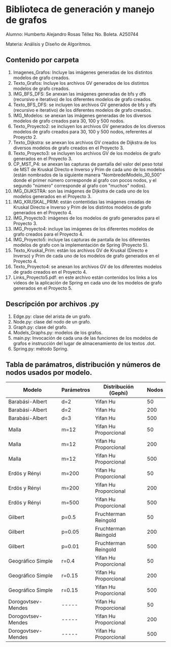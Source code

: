 # Biblioteca de generación y manejo de grafos

Alumno: Humberto Alejandro Rosas Téllez
No. Boleta. A250744

Materia: Análisis y Diseño de Algoritmos.

## Contenido por carpeta

1) Imagenes_Grafos: Incluye las imágenes generadas de los distintos modelos de grafo creados.
2) Texto_Grafos: Incluye los archivos GV generados de los distintos modelos de grafo creados.
3) IMG_BFS_DFS: Se anexan las imágenes generadas de bfs y dfs (recursivo e iterativo) de los diferentes modelos de grafo creados.
4) Texto_BFS_DFS: se incluyen los archivos GV generados de bfs y dfs (recursivo e iterativo) de los diferentes modelos de grafo creados.
5) IMG_Modelos: se anexan las imágenes generadas de los diversos modelos de grafo creados para 30, 100 y 500 nodos.
6) Texto_Proyecto2: se incluyen los archivos GV generados de los diversos modelos de grafo creados para 30, 100 y 500 nodos, referentes al Proeycto 2.
7) Texto_Dijkstra: se anexan los archivos GV creados de Dijkstra de los diversos modelos de grafo creados en el Proyecto 3.
8) Texto_Proyecto3: se incluyen los archivos GV de los modelos de grafo generados en el Proyecto 3.
9) CP_MST_P4: se anexan las capturas de pantalla del valor del peso total de MST de Kruskal Directo e Inverso y Prim de cada uno de los modelos (están nombrados de la siguiente manera "NombredelModelo_30_500" donde el primer número corresponde al grafo con pocos nodos, y el segundo "número" corresponde al grafo con "muchos" nodos).
10) IMG_DIJKSTRA: son las imágenes de Dijkstra de cada uno de los modelos generados en el Proyecto 3. 
11) IMG_KRUSKAL_PRIM: están contentidas las imágenes creadas de Kruskal Directo e Inverso y Prim de los distintos modelos de grafo generados en el Proyecto 4.
12) IMG_Proyecto3: imágenes de los modelos de grafo generados para el Proyecto 3.
13) IMG_Proyecto4: incluye las imágenes de los diferentes modelos de grafo creados para el Proyecto 4.
14) IMG_Proyecto5: incluye las capturas de pantalla de los diferentes modelos de grafo con la implementación de Spring (Proyecto 5).
15) Texto_Kruskal_Prim: están los archivos GV de Kruskal (Directo e Inverso) y Prim de cada uno de los modelos de grafo generados en el Proyecto 4.
16) Texto_Proyecto4: se anexan los archivos GV de los diferentes modelos de grado creados en el Proyecto 4.
17) Links_Proyecto5.pdf: en este archivo están contenidos los links a los videos de la aplicación de Spring en cada uno de los modelos de grafo generados en el Proyecto 5.


## Descripción por archivos .py

1) Edge.py: clase del arista de un grafo.
2) Node.py: clase del nodo de un grafo.
3) Graph.py: clase del grafo.
4) Models_Graphs.py: modelos de los grafos.
5) main.py: Invocación de cada una de las funciones de los modelos de grafos e instrucción del lugar de almacenamiento de los textos .dot.
6) Spring.py: método Spring.

## Tabla de parámatros, distribución y números de nodos usados por modelo.

| Modelo | Parámetros | Distribución (Gephi) | Nodos
| -------- | ------- | ------- | ------- | 
| Barabási-Albert | d=2 | Yifan Hu | 50
| Barabási-Albert | d=2 | Yifan Hu | 200
| Barabási-Albert | d=3 | Yifan Hu | 500
| Malla | m=12 | Yifan Hu Proporcional | 50
| Malla | m=12 | Yifan Hu Proporcional | 200
| Malla | m=12 | Yifan Hu Proporcional | 500
| Erdös y Rényi | m=200 | Yifan Hu Proporcional | 50
| Erdös y Rényi | m=200 | Yifan Hu Proporcional | 200
| Erdös y Rényi | m=500 | Yifan Hu Proporcional | 500
| Gilbert | p=0.5 | Fruchterman Reingold | 50
| Gilbert | p=0.05 | Fruchterman Reingold | 200
| Gilbert | p=0.01 | Fruchterman Reingold | 500
| Geográfico Simple | r=0.4 | Yifan Hu Proporcional | 50
| Geográfico Simple | r=0.15 | Yifan Hu Proporcional | 200
| Geográfico Simple | r=0.15 | Yifan Hu Proporcional | 500
| Dorogovtsev-Mendes | ----- | Yifan Hu Proporcional | 50
| Dorogovtsev-Mendes | ----- | Yifan Hu Proporcional | 200
| Dorogovtsev-Mendes | ----- | Yifan Hu Proporcional | 500
